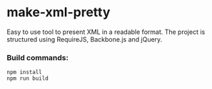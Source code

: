 make-xml-pretty
=================

Easy to use tool to present XML in a readable format. The project is structured using RequireJS, Backbone.js and jQuery.

### Build commands:
```
npm install
npm run build
```

